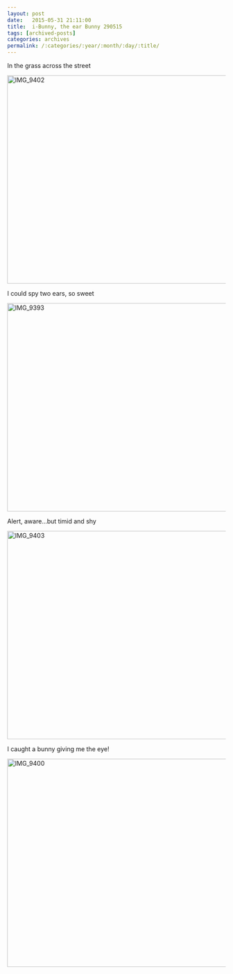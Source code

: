 ```yaml
---
layout: post
date:	2015-05-31 21:11:00
title:  i-Bunny, the ear Bunny 290515
tags: [archived-posts]
categories: archives
permalink: /:categories/:year/:month/:day/:title/
---
```

In the grass across the street

<a href="https://www.flickr.com/photos/86494503@N00/18118412160" title="IMG_9402 by mohandep, on Flickr"><img src="https://c2.staticflickr.com/8/7770/18118412160_fa4dee6a08_z.jpg" width="640" height="480" alt="IMG_9402"></a>


I could spy two ears, so sweet

<a href="https://www.flickr.com/photos/86494503@N00/18279699806" title="IMG_9393 by mohandep, on Flickr"><img src="https://c1.staticflickr.com/9/8879/18279699806_db827bb81f_z.jpg" width="640" height="480" alt="IMG_9393"></a>

Alert, aware...but timid and shy

<a href="https://www.flickr.com/photos/86494503@N00/18306141885" title="IMG_9403 by mohandep, on Flickr"><img src="https://c1.staticflickr.com/1/498/18306141885_086c4b62bb_z.jpg" width="640" height="480" alt="IMG_9403"></a>


I caught a bunny giving me the eye!


<a href="https://www.flickr.com/photos/86494503@N00/18279700546" title="IMG_9400 by mohandep, on Flickr"><img src="https://c1.staticflickr.com/1/505/18279700546_1977a32128_z.jpg" width="640" height="480" alt="IMG_9400"></a>
